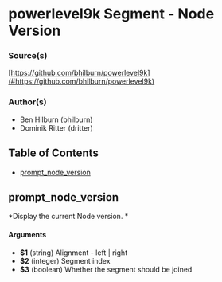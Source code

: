 # powerlevel9k Segment - Node Version


### Source(s)

[https://github.com/bhilburn/powerlevel9k](#https://github.com/bhilburn/powerlevel9k)


### Author(s)

- Ben Hilburn (bhilburn)
- Dominik Ritter (dritter)


## Table of Contents

- [prompt_node_version](#prompt_node_version)

## prompt_node_version
*Display the current Node version. *

#### Arguments

- **$1** (string) Alignment - left | right
- **$2** (integer) Segment index
- **$3** (boolean) Whether the segment should be joined



